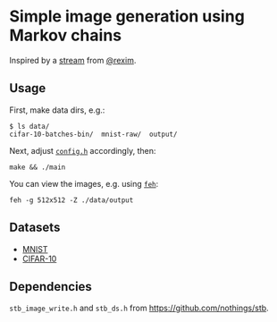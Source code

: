 # Simple image generation using Markov chains

Inspired by a [stream](https://www.twitch.tv/videos/1526029909) from [@rexim](https://github.com/rexim).

## Usage
First, make data dirs, e.g.:
```console
$ ls data/
cifar-10-batches-bin/  mnist-raw/  output/
```
Next, adjust [`config.h`](./config.h) accordingly, then:
```
make && ./main
```
You can view the images, e.g. using [`feh`](https://linux.die.net/man/1/feh):
```
feh -g 512x512 -Z ./data/output
```

## Datasets
- [MNIST](http://yann.lecun.com/exdb/mnist/)
- [CIFAR-10](https://www.cs.toronto.edu/~kriz/cifar.html)

## Dependencies
`stb_image_write.h` and `stb_ds.h` from https://github.com/nothings/stb.
